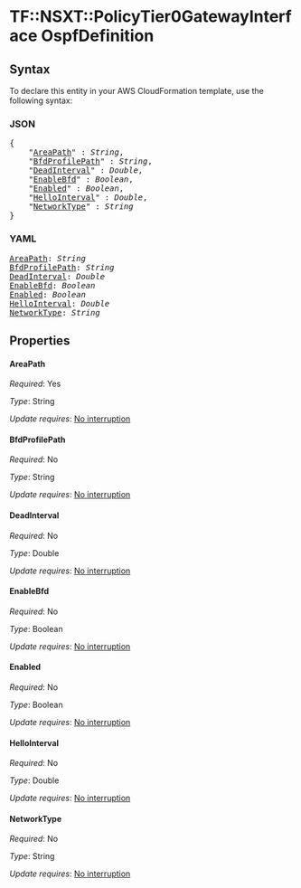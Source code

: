 # TF::NSXT::PolicyTier0GatewayInterface OspfDefinition

## Syntax

To declare this entity in your AWS CloudFormation template, use the following syntax:

### JSON

<pre>
{
    "<a href="#areapath" title="AreaPath">AreaPath</a>" : <i>String</i>,
    "<a href="#bfdprofilepath" title="BfdProfilePath">BfdProfilePath</a>" : <i>String</i>,
    "<a href="#deadinterval" title="DeadInterval">DeadInterval</a>" : <i>Double</i>,
    "<a href="#enablebfd" title="EnableBfd">EnableBfd</a>" : <i>Boolean</i>,
    "<a href="#enabled" title="Enabled">Enabled</a>" : <i>Boolean</i>,
    "<a href="#hellointerval" title="HelloInterval">HelloInterval</a>" : <i>Double</i>,
    "<a href="#networktype" title="NetworkType">NetworkType</a>" : <i>String</i>
}
</pre>

### YAML

<pre>
<a href="#areapath" title="AreaPath">AreaPath</a>: <i>String</i>
<a href="#bfdprofilepath" title="BfdProfilePath">BfdProfilePath</a>: <i>String</i>
<a href="#deadinterval" title="DeadInterval">DeadInterval</a>: <i>Double</i>
<a href="#enablebfd" title="EnableBfd">EnableBfd</a>: <i>Boolean</i>
<a href="#enabled" title="Enabled">Enabled</a>: <i>Boolean</i>
<a href="#hellointerval" title="HelloInterval">HelloInterval</a>: <i>Double</i>
<a href="#networktype" title="NetworkType">NetworkType</a>: <i>String</i>
</pre>

## Properties

#### AreaPath

_Required_: Yes

_Type_: String

_Update requires_: [No interruption](https://docs.aws.amazon.com/AWSCloudFormation/latest/UserGuide/using-cfn-updating-stacks-update-behaviors.html#update-no-interrupt)

#### BfdProfilePath

_Required_: No

_Type_: String

_Update requires_: [No interruption](https://docs.aws.amazon.com/AWSCloudFormation/latest/UserGuide/using-cfn-updating-stacks-update-behaviors.html#update-no-interrupt)

#### DeadInterval

_Required_: No

_Type_: Double

_Update requires_: [No interruption](https://docs.aws.amazon.com/AWSCloudFormation/latest/UserGuide/using-cfn-updating-stacks-update-behaviors.html#update-no-interrupt)

#### EnableBfd

_Required_: No

_Type_: Boolean

_Update requires_: [No interruption](https://docs.aws.amazon.com/AWSCloudFormation/latest/UserGuide/using-cfn-updating-stacks-update-behaviors.html#update-no-interrupt)

#### Enabled

_Required_: No

_Type_: Boolean

_Update requires_: [No interruption](https://docs.aws.amazon.com/AWSCloudFormation/latest/UserGuide/using-cfn-updating-stacks-update-behaviors.html#update-no-interrupt)

#### HelloInterval

_Required_: No

_Type_: Double

_Update requires_: [No interruption](https://docs.aws.amazon.com/AWSCloudFormation/latest/UserGuide/using-cfn-updating-stacks-update-behaviors.html#update-no-interrupt)

#### NetworkType

_Required_: No

_Type_: String

_Update requires_: [No interruption](https://docs.aws.amazon.com/AWSCloudFormation/latest/UserGuide/using-cfn-updating-stacks-update-behaviors.html#update-no-interrupt)

